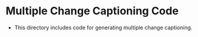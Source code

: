 # Multiple Change Captioning Code

- This directory includes code for generating multiple change captioning.

